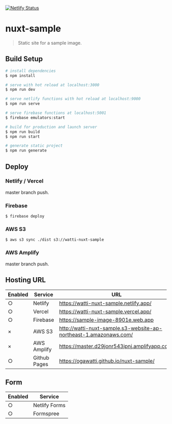 [![Netlify Status](https://api.netlify.com/api/v1/badges/07403523-d261-41ad-870a-c02a3208aa8a/deploy-status)](https://app.netlify.com/sites/watti-nuxt-sample/deploys)

# nuxt-sample

> Static site for a sample image.

## Build Setup

```bash
# install dependencies
$ npm install

# serve with hot reload at localhost:3000
$ npm run dev

# serve netlify functions with hot reload at localhost:9000
$ npm run serve

# serve firebase functions at localhost:5001
$ firebase emulators:start

# build for production and launch server
$ npm run build
$ npm run start

# generate static project
$ npm run generate
```

## Deploy

### Netlify / Vercel

master branch push.

### Firebase

```
$ firebase deploy
```

### AWS S3

```
$ aws s3 sync ./dist s3://watti-nuxt-sample
```

### AWS Amplify

master branch push.

## Hosting URL

| Enabled | Service      | URL                                                               |
|---------|--------------|-------------------------------------------------------------------|
| ○       | Netlify      | https://watti-nuxt-sample.netlify.app/                            |
| ○       | Vercel       | https://watti-nuxt-sample.vercel.app/                             |
| ○       | Firebase     | https://sample-image-8901e.web.app                                |
| ×       | AWS S3       | http://watti-nuxt-sample.s3-website-ap-northeast-1.amazonaws.com/ |
| ×       | AWS Amplify  | https://master.d29jonr543ipnj.amplifyapp.com/                     |
| ○       | Github Pages | https://ogawatti.github.io/nuxt-sample/                           |

## Form

| Enabled | Service       |
|---------|---------------|
| ○       | Netlify Forms |
| ○       | Formspree     |

